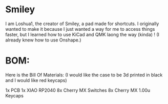 # Smiley
I am Loshua1, the creator of Smiley, a pad made for shortcuts. I originally wanted to make it because I just wanted a way for me to access things faster, but I learned how to use KiCad and QMK laong the way (kinda) ! (I already knew how to use Onshape.)

# BOM:
Here is the Bill Of Materials:
(I would like the case to be 3d printed in black and I would like red keycaps)

1x PCB
1x XIAO RP2040
8x Cherry MX Switches
8x Cherry MX 1.00u Keycaps
